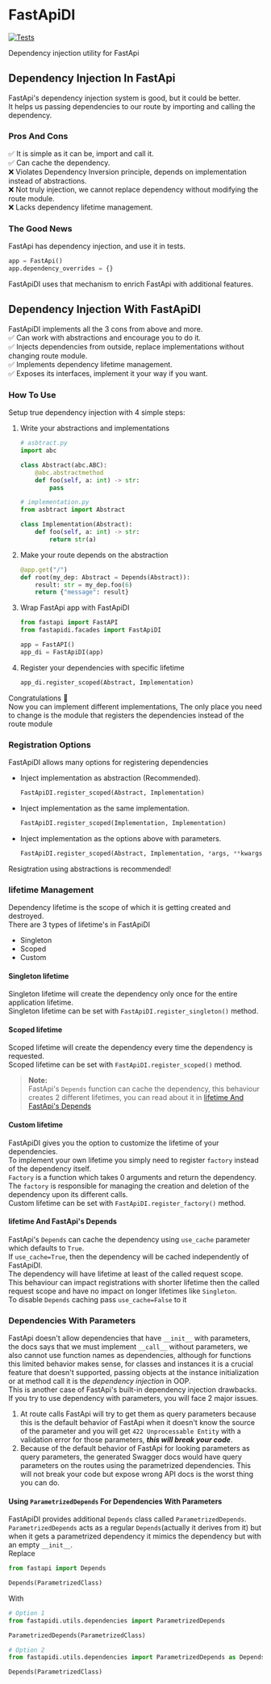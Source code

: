 
# FastApiDI

[![Tests](https://github.com/EmilK322/FastApiDI/actions/workflows/tests.yml/badge.svg)](https://github.com/EmilK322/FastApiDI/actions/workflows/tests.yml)

Dependency injection utility for FastApi

## Dependency Injection In FastApi
FastApi's dependency injection system is good, but it could be better.  
It helps us passing dependencies to our route by importing and calling the dependency.  

### Pros And Cons
✅ It is simple as it can be, import and call it.   
✅ Can cache the dependency.  
❌ Violates Dependency Inversion principle, depends on implementation instead of abstractions.  
❌ Not truly injection, we cannot replace dependency without modifying the route module.  
❌ Lacks dependency lifetime management.  

### The Good News
FastApi has dependency injection, and use it in tests.
```python
app = FastApi()
app.dependency_overrides = {}
```
FastApiDI uses that mechanism to enrich FastApi with additional features.

## Dependency Injection With FastApiDI
FastApiDI implements all the 3 cons from above and more.  
✅ Can work with abstractions and encourage you to do it.  
✅ Injects dependencies from outside, replace implementations without changing route module.  
✅ Implements dependency lifetime management.  
✅ Exposes its interfaces, implement it your way if you want.  

### How To Use
Setup true dependency injection with 4 simple steps:
1. Write your abstractions and implementations
    ```python
    # asbtract.py
    import abc
    
    class Abstract(abc.ABC):
        @abc.abstractmethod
        def foo(self, a: int) -> str:
            pass
    ```
    
    ```python
    # implementation.py
    from asbtract import Abstract
    
    class Implementation(Abstract):
        def foo(self, a: int) -> str:
            return str(a)
    ```
   
2. Make your route depends on the abstraction
    ```python
    @app.get("/")
    def root(my_dep: Abstract = Depends(Abstract)):
        result: str = my_dep.foo(6)
        return {"message": result}
    ```

3. Wrap FastApi app with FastApiDI
    ```python
    from fastapi import FastAPI
    from fastapidi.facades import FastApiDI
    
    app = FastAPI()
    app_di = FastApiDI(app)   
    ```

4. Register your dependencies with specific lifetime
   ```python
   app_di.register_scoped(Abstract, Implementation)
   ```

Congratulations 🎉  
Now you can implement different implementations, The only place you need to change is the module that registers the dependencies instead of the route module

### Registration Options
FastApiDI allows many options for registering dependencies
- Inject implementation as abstraction (Recommended).  
  ```python
  FastApiDI.register_scoped(Abstract, Implementation)
  ```
  
- Inject implementation as the same implementation.  
  ```python
  FastApiDI.register_scoped(Implementation, Implementation)
  ```

- Inject implementation as the options above with parameters.
  ```python
  FastApiDI.register_scoped(Abstract, Implementation, *args, **kwargs)
  ```
Resigtration using abstractions is recommended!

### lifetime Management
Dependency lifetime is the scope of which it is getting created and destroyed.   
There are 3 types of lifetime's in FastApiDI
- Singleton
- Scoped
- Custom

#### Singleton lifetime
Singleton lifetime will create the dependency only once for the entire application lifetime.  
Singleton lifetime can be set with `FastApiDI.register_singleton()` method.

#### Scoped lifetime
Scoped lifetime will create the dependency every time the dependency is requested.  
Scoped lifetime can be set with `FastApiDI.register_scoped()` method.  
> **Note:**  
> FastApi's `Depends` function can cache the dependency, this behaviour creates 2 different lifetimes, you can read about it in [lifetime And FastApi's Depends](README.md#lifetime-and-fastapis-depends)

#### Custom lifetime
FastApiDI gives you the option to customize the lifetime of your dependencies.  
To implement your own lifetime you simply need to register `factory` instead of the dependency itself.  
`Factory` is a function which takes 0 arguments and return the dependency.  
The `factory` is responsible for managing the creation and deletion of the dependency upon its different calls.  
Custom lifetime can be set with `FastApiDI.register_factory()` method.


#### lifetime And FastApi's Depends
FastApi's `Depends` can cache the dependency using `use_cache` parameter which defaults to `True`.  
If `use_cache=True`, then the dependency will be cached independently of FastApiDI.  
The dependency will have lifetime at least of the called request scope.  
This behaviour can impact registrations with shorter lifetime then the called request scope and have no impact on longer lifetimes like `Singleton`.  
To disable `Depends` caching pass `use_cache=False` to it


### Dependencies With Parameters
FastApi doesn't allow dependencies that have `__init__` with parameters, the docs says that we must implement `__call__` without parameters,
we also cannot use function names as dependencies,
although for functions this limited behavior makes sense, for classes and instances it is a crucial feature that doesn't supported,
passing objects at the instance initialization or at method call it is the _dependency injection_ in OOP.  
This is another case of FastApi's built-in dependency injection drawbacks.  
If you try to use dependency with parameters, you will face 2 major issues.  
1. At route calls FastApi will try to get them as query parameters because this is the default behavior of FastApi when it doesn't know the source of the parameter 
   and you will get `422 Unprocessable Entity` with a validation error for those parameters, ***this will break your code***.
2. Because of the default behavior of FastApi for looking parameters as query parameters, the generated Swagger docs would have query parameters on the routes using the parametrized dependencies.
   This will not break your code but expose wrong API docs is the worst thing you can do.


#### Using `ParametrizedDepends` For Dependencies With Parameters
FastApiDI provides additional `Depends` class called `ParametrizedDepends`.  
`ParametrizedDepends` acts as a regular `Depends`(actually it derives from it) but when it gets a parametrized dependency
it mimics the dependency but with an empty `__init__`.  
Replace
```python
from fastapi import Depends

Depends(ParametrizedClass)
```
With

```python
# Option 1
from fastapidi.utils.dependencies import ParametrizedDepends

ParametrizedDepends(ParametrizedClass)

# Option 2
from fastapidi.utils.dependencies import ParametrizedDepends as Depends

Depends(ParametrizedClass)
```